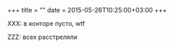+++
title = ""
date = 2015-05-26T10:25:00+03:00
+++

XXX: в конторе пусто, wtf


ZZZ: всех расстреляли


